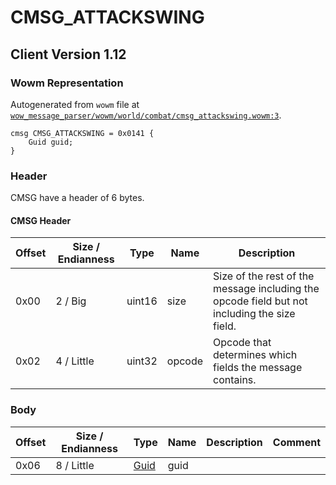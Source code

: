 # CMSG_ATTACKSWING

## Client Version 1.12

### Wowm Representation

Autogenerated from `wowm` file at [`wow_message_parser/wowm/world/combat/cmsg_attackswing.wowm:3`](https://github.com/gtker/wow_messages/tree/main/wow_message_parser/wowm/world/combat/cmsg_attackswing.wowm#L3).
```rust,ignore
cmsg CMSG_ATTACKSWING = 0x0141 {
    Guid guid;
}
```
### Header

CMSG have a header of 6 bytes.

#### CMSG Header

| Offset | Size / Endianness | Type   | Name   | Description |
| ------ | ----------------- | ------ | ------ | ----------- |
| 0x00   | 2 / Big           | uint16 | size   | Size of the rest of the message including the opcode field but not including the size field.|
| 0x02   | 4 / Little        | uint32 | opcode | Opcode that determines which fields the message contains.|

### Body

| Offset | Size / Endianness | Type | Name | Description | Comment |
| ------ | ----------------- | ---- | ---- | ----------- | ------- |
| 0x06 | 8 / Little | [Guid](../spec/packed-guid.md) | guid |  |  |

